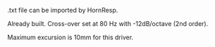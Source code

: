 .txt file can be imported by HornResp.

Already built. Cross-over set at 80 Hz with -12dB/octave (2nd order).

Maximum excursion is 10mm for this driver.